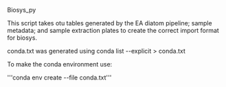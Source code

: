 Biosys_py

This script takes otu tables generated by the EA diatom pipeline; sample metadata; and sample extraction plates to create the correct import format for biosys.

conda.txt was generated using conda list --explicit > conda.txt

To make the conda environment use:

'''conda env create --file conda.txt'''
